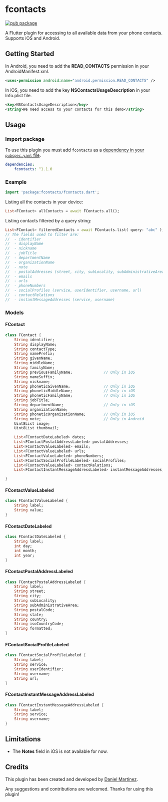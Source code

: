 # fcontacts

[![pub package](https://img.shields.io/pub/v/fcontacts.svg)](https://pub.dartlang.org/packages/fcontacts)

A Flutter plugin for accessing to all available data from your phone contacts. Supports iOS and Android.

## Getting Started

In Android, you need to add the **READ_CONTACTS** permission in your AndroidManifest.xml.

```xml
<uses-permission android:name="android.permission.READ_CONTACTS" />
```

In iOS, you need to add the key **NSContactsUsageDescription** in your Info.plist file.

```xml
<key>NSContactsUsageDescription</key>
<string>We need access to your contacts for this demo</string>
````

## Usage

### Import package

To use this plugin you must add `fcontacts` as a [dependency in your `pubspec.yaml` file](https://flutter.io/platform-plugins/).

```yaml
dependencies:
    fcontacts: ^1.1.0
```

### Example

```dart
import 'package:fcontacts/fcontacts.dart';
````

Listing all the contacts in your device:

```dart
List<FContact> allContacts = await FContacts.all();
```

Listing contacts filtered by a query string:

```dart
List<FContact> filteredContacts = await FContacts.list( query: "abc" );
// The fields used to filter are:
//  - identifier
//  - displayName
//  - nickname
//  - jobTitle
//  - departmentName
//  - organizationName
//  - note
//  - postalAddresses (street, city, subLocality, subAdministrativeArea, postalCode, state, country)
//  - emails
//  - urls
//  - phoneNumbers
//  - socialProfiles (service, userIdentifier, username, url)
//  - contactRelations
//  - instantMessageAddresses (service, username)
````

### Models

#### FContact

```dart
class FContact {
    String identifier;
    String displayName;
    String contactType;
    String namePrefix;
    String givenName;
    String middleName;
    String familyName;
    String previousFamilyName;              // Only in iOS
    String nameSuffix;
    String nickname;
    String phoneticGivenName;               // Only in iOS
    String phoneticMiddleName;              // Only in iOS
    String phoneticFamilyName;              // Only in iOS
    String jobTitle;
    String departmentName;                  // Only in iOS
    String organizationName;
    String phoneticOrganizationName;        // Only in iOS
    String note;                            // Only in Android
    Uint8List image;
    Uint8List thumbnail;

    List<FContactDateLabeled> dates;
    List<FContactPostalAddressLabeled> postalAddresses;
    List<FContactValueLabeled> emails;
    List<FContactValueLabeled> urls;
    List<FContactValueLabeled> phoneNumbers;
    List<FContactSocialProfileLabeled> socialProfiles;                      // Only in iOS
    List<FContactValueLabeled> contactRelations;
    List<FContactInstantMessageAddressLabeled> instantMessageAddresses;

}
```

#### FContactValueLabeled

```dart
class FContactValueLabeled {
    String label;
    String value;
}
````

#### FContactDateLabeled

```dart
class FContactDateLabeled {
    String label;
    int day;
    int month;
    int year;
}
````

#### FContactPostalAddressLabeled

```dart
class FContactPostalAddressLabeled {
    String label;
    String street;
    String city;
    String subLocality;
    String subAdministrativeArea;
    String postalCode;
    String state;
    String country;
    String isoCountryCode;
    String formatted;
}
````

#### FContactSocialProfileLabeled

```dart
class FContactSocialProfileLabeled {
    String label;
    String service;
    String userIdentifier;
    String username;
    String url;
}
````

#### FContactInstantMessageAddressLabeled

```dart
class FContactInstantMessageAddressLabeled {
    String label;
    String service;
    String username;
}
````


## Limitations

- The **Notes** field in iOS is not available for now.

## Credits

This plugin has been created and developed by [Daniel Martínez](mailto:dmartinez@danielmartinez.info).

Any suggestions and contributions are welcomed.
Thanks for using this plugin!
